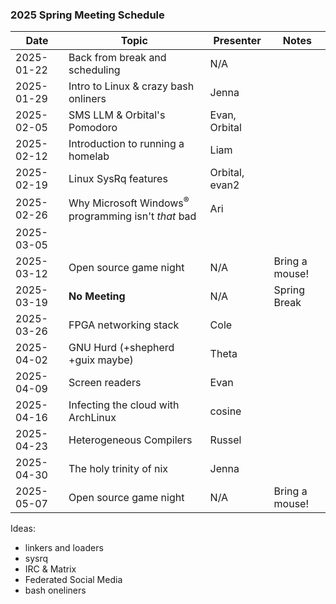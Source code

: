 ### 2025 Spring Meeting Schedule

| Date | Topic | Presenter | Notes |
| --- | --- | --- | --- |
| 2025-01-22 | Back from break and scheduling | N/A | |
| 2025-01-29 | Intro to Linux & crazy bash onliners | Jenna | |
| 2025-02-05 | SMS LLM & Orbital's Pomodoro | Evan, Orbital | |
| 2025-02-12 | Introduction to running a homelab | Liam | |
| 2025-02-19 | Linux SysRq features | Orbital, evan2 | |
| 2025-02-26 | Why Microsoft Windows<sup>®</sup> programming isn't *that* bad | Ari | |
| 2025-03-05 | | | |
| 2025-03-12 | Open source game night | N/A | Bring a mouse! |
| 2025-03-19 | **No Meeting** | N/A | Spring Break |
| 2025-03-26 | FPGA networking stack | Cole | |
| 2025-04-02 | GNU Hurd (+shepherd +guix maybe) | Theta | |
| 2025-04-09 | Screen readers | Evan | |
| 2025-04-16 | Infecting the cloud with ArchLinux | cosine | |
| 2025-04-23 | Heterogeneous Compilers | Russel | |
| 2025-04-30 | The holy trinity of nix | Jenna | |
| 2025-05-07 | Open source game night | N/A | Bring a mouse! |

Ideas:

- linkers and loaders
- sysrq
- IRC & Matrix
- Federated Social Media
- bash oneliners
